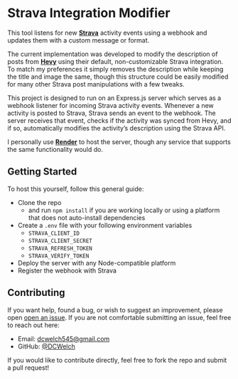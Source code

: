 # Strava Integration Modifier

This tool listens for new [**Strava**](https://strava.com/) activity events using a webhook and updates them with a custom message or format.

The current implementation was developed to modify the description of posts from [**Hevy**](https://www.hevyapp.com/) using their default, non-customizable Strava integration. To match my preferences it simply removes the description while keeping the title and image the same, though this structure could be easily modified for many other Strava post manipulations with a few tweaks.

This project is designed to run on an Express.js server which serves as a webhook listener for incoming Strava activity events. Whenever a new activity is posted to Strava, Strava sends an event to the webhook. The server receives that event, checks if the activity was synced from Hevy, and if so, automatically modifies the activity’s description using the Strava API.

I personally use [**Render**](https://render.com/) to host the server, though any service that supports the same functionality would do.

## Getting Started

To host this yourself, follow this general guide:

- Clone the repo
  - and run `npm install` if you are working locally or using a platform that does not auto-install dependencies
- Create a `.env` file with your following environment variables
  - `STRAVA_CLIENT_ID`
  - `STRAVA_CLIENT_SECRET`
  - `STRAVA_REFRESH_TOKEN`
  - `STRAVA_VERIFY_TOKEN`
- Deploy the server with any Node-compatible platform
- Register the webhook with Strava

## Contributing

If you want help, found a bug, or wish to suggest an improvement, please open [open an issue](https://github.com/your-username/strava-integration-modifier/issues). If you are not comfortable submitting an issue, feel free to reach out here:  
- Email: dcwelch545@gmail.com  
- GitHub: [@DCWelch](https://github.com/DCWelch)

If you would like to contribute directly, feel free to fork the repo and submit a pull request!
